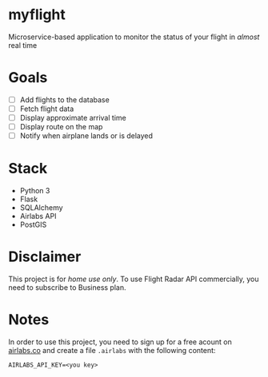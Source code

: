 # myflight
Microservice-based application to monitor the status of your flight in *almost* real time

# Goals
- [ ] Add flights to the database
- [ ] Fetch flight data
- [ ] Display approximate arrival time
- [ ] Display route on the map
- [ ] Notify when airplane lands or is delayed

# Stack
- Python 3
- Flask
- SQLAlchemy
- Airlabs API
- PostGIS

# Disclaimer
This project is for *home use only*. To use Flight Radar API commercially, you need to subscribe to Business plan.

# Notes
In order to use this project, you need to sign up for a free acount on [airlabs.co](https://airlabs.co) and create a file `.airlabs` with
the following content:
```
AIRLABS_API_KEY=<you key>
```